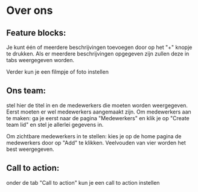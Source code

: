 # Over ons

## Feature blocks: 
Je kunt één of meerdere beschrijvingen toevoegen door op het "+" knopje te drukken. Als er meerdere beschrijvingen opgegeven zijn zullen deze in tabs weergegeven worden. 


Verder kun je een filmpje of foto instellen

## Ons team: 
stel hier de titel in en de medewerkers die moeten worden weergegeven. Eerst moeten er wel medewerkers aangemaakt zijn.
Om medewerkers aan te maken: ga je eerst naar de pagina "Medewerkers" en klik je op "Create team lid" en stel je allerlei gegevens in.


Om zichtbare medewerkers in te stellen: kies je op de home pagina de medewerkers door op "Add" te klikken. Veelvouden van vier worden het best weergegeven.


## Call to action: 
onder de tab "Call to action" kun je een call to action instellen

